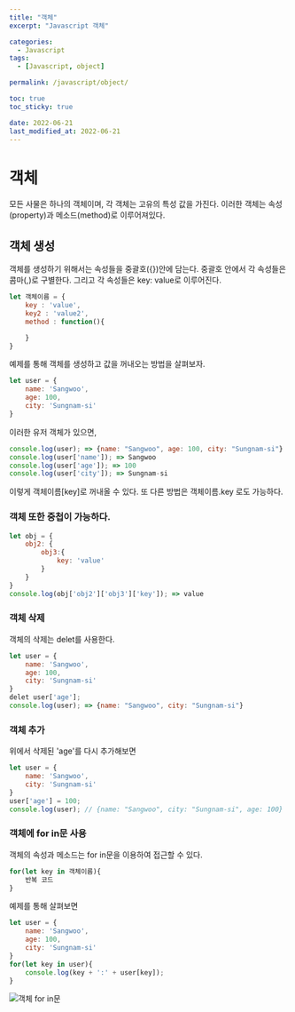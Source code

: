 ```yaml
---
title: "객체"
excerpt: "Javascript 객체"

categories:
  - Javascript
tags:
  - [Javascript, object]

permalink: /javascript/object/

toc: true
toc_sticky: true

date: 2022-06-21
last_modified_at: 2022-06-21
---
```


# 객체
모든 사물은 하나의 객체이며, 각 객체는 고유의 특성 값을 가진다. 이러한 객체는 속성(property)과 메소드(method)로 이루어져있다.

## 객체 생성
객체를 생성하기 위해서는 속성들을 중괄호({})안에 담는다. 중괄호 안에서 각 속성들은 콤마(,)로 구별한다.
그리고 각 속성들은 key: value로 이루어진다.
```javascript
let 객체이름 = {
    key : 'value',
    key2 : 'value2',
    method : function(){

    }
}
```

예제를 통해 객체를 생성하고 값을 꺼내오는 방법을 살펴보자.

```javascript
let user = { 
    name: 'Sangwoo',
    age: 100,
    city: 'Sungnam-si'
}
```
이러한 유저 객체가 있으면,
```javascript
console.log(user); => {name: "Sangwoo", age: 100, city: "Sungnam-si"}
console.log(user['name']); => Sangwoo
console.log(user['age']); => 100
console.log(user['city']); => Sungnam-si
```
이렇게 객체이름[key]로 꺼내올 수 있다. 또 다른 방법은 객체이름.key 로도 가능하다.

### 객체 또한 중첩이 가능하다.
```javascript
let obj = {
    obj2: {
        obj3:{
            key: 'value'
        }
    }
}
console.log(obj['obj2']['obj3']['key']); => value
```

### 객체 삭제
객체의 삭제는 delet를 사용한다.
```javascript
let user = {
    name: 'Sangwoo',
    age: 100,
    city: 'Sungnam-si'
}
delet user['age'];
console.log(user); => {name: "Sangwoo", city: "Sungnam-si"}
```

### 객체 추가
위에서 삭제된 'age'를 다시 추가해보면
```javascript
let user = {
    name: 'Sangwoo',
    city: 'Sungnam-si'
}
user['age'] = 100;
console.log(user); // {name: "Sangwoo", city: "Sungnam-si", age: 100}
```
### 객체에 for in문 사용
객체의 속성과 메소드는 for in문을 이용하여 접근할 수 있다.
```javascript
for(let key in 객체이름){
    반복 코드
}
```
예제를 통해 살펴보면

```javascript
let user = {
    name: 'Sangwoo',
    age: 100,
    city: 'Sungnam-si'
}
for(let key in user){
    console.log(key + ':' + user[key]);
}
```

![객체 for in문](https://user-images.githubusercontent.com/46247666/56262642-90545280-611a-11e9-8267-311db73ff45a.jpg)
